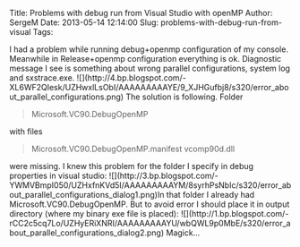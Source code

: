 Title: Problems with debug run from Visual Studio with openMP
Author: SergeM
Date: 2013-05-14 12:14:00
Slug: problems-with-debug-run-from-visual
Tags: 

<div dir="ltr" style="text-align: left;" trbidi="on">I had a problem while running debug+openmp configuration of my console. Meanwhile in Release+openmp configuration everything is ok. Diagnostic message I see is something about wrong parallel configurations, system log and sxstrace.exe.
![](http://4.bp.blogspot.com/-XL6WF2QIesk/UZHwxlLsObI/AAAAAAAAAYE/9_XJHGufbj8/s320/error_about_parallel_configurations.png)
The solution is following.
Folder
<blockquote class="tr_bq">Microsoft.VC90.DebugOpenMP</blockquote>with files
<blockquote class="tr_bq">Microsoft.VC90.DebugOpenMP.manifest
vcomp90d.dll&nbsp;</blockquote>were missing. I knew this problem for the folder I specify in debug properties in visual studio:
![](http://3.bp.blogspot.com/-YWMVBmpI050/UZHxfnKVd5I/AAAAAAAAAYM/8syrhPsNbIc/s320/error_about_parallel_configurations_dialog1.png)In that folder I already had Microsoft.VC90.DebugOpenMP. But to avoid error I should place it in output directory (where my binary exe file is placed):
![](http://1.bp.blogspot.com/-rCC2c5cq7Lo/UZHyERiXNRI/AAAAAAAAAYU/wbQWL9p0MbE/s320/error_about_parallel_configurations_dialog2.png)
Magick...

</div>
